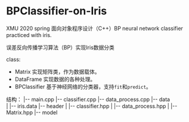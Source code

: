 # BPClassifier-on-Iris

XMU 2020 spring 面向对象程序设计（C++）BP neural network classifier practiced with iris.

误差反向传播学习算法（BP）实现Iris数据分类

class:
+ Matrix 实现矩阵类，作为数据载体。
+ DataFrame 实现数据的各种处理。
+ BPClassifier 基于神经网络的分类器，支持`fit`和`predict`。

结构：
|-- main.cpp
|-- classifier.cpp
|-- data_process.cpp 
|-- data   
|   |-- iris.data
|-- header
|   |-- classifier.hpp
|   |-- data_process.hpp
|   |-- Matrix.hpp
|-- model

